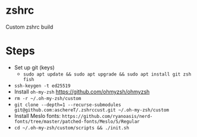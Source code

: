 # zshrc
Custom zshrc build


# Steps

- Set up git (keys)
  - `sudo apt update && sudo apt upgrade && sudo apt install git zsh fish`
- `ssh-keygen -t ed25519`
- Install `oh-my-zsh` https://github.com/ohmyzsh/ohmyzsh
- `rm -r ~/.oh-my-zsh/custom`
- `git clone --depth=1 --recurse-submodules git@github.com:aschereT/.zshrccust.git ~/.oh-my-zsh/custom`
- Install Meslo fonts: `https://github.com/ryanoasis/nerd-fonts/tree/master/patched-fonts/Meslo/S/Regular`
- `cd ~/.oh-my-zsh/custom/scripts && ./init.sh`
